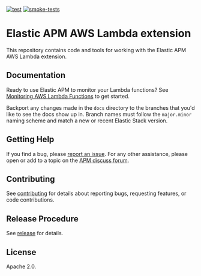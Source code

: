 [![test](https://github.com/elastic/apm-aws-lambda/actions/workflows/test.yml/badge.svg?branch=main)](https://github.com/elastic/apm-aws-lambda/actions/workflows/test.yml) [![smoke-tests](https://github.com/elastic/apm-aws-lambda/actions/workflows/smoke-tests.yml/badge.svg?branch=main)](https://github.com/elastic/apm-aws-lambda/actions/workflows/smoke-tests.yml)
# Elastic APM AWS Lambda extension

This repository contains code and tools for working with the Elastic APM AWS Lambda extension.

## Documentation

Ready to use Elastic APM to monitor your Lambda functions? See [Monitoring AWS Lambda Functions](https://www.elastic.co/guide/en/apm/guide/current/monitoring-aws-lambda.html) to get started.

Backport any changes made in the `docs` directory to the branches that you'd like to see the docs show up in. Branch names must follow the `major.minor` naming scheme and match a new or recent Elastic Stack version.

## Getting Help

If you find a bug, please [report an issue](https://github.com/elastic/apm-aws-lambda/issues).
For any other assistance, please open or add to a topic on the [APM discuss forum](https://discuss.elastic.co/c/apm).

## Contributing

See [contributing](CONTRIBUTING.md) for details about reporting bugs, requesting features, or code contributions.

## Release Procedure

See [release](RELEASE.md) for details.

## License

Apache 2.0.
